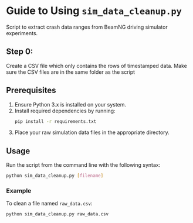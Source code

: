 # Guide to Using `sim_data_cleanup.py`

Script to extract crash data ranges from BeamNG driving simulator experiments.

## Step 0:
Create a CSV file which only contains the rows of timestamped data. Make sure the CSV files are in the same folder as the script

## Prerequisites
1. Ensure Python 3.x is installed on your system.
2. Install required dependencies by running:
    ```bash
    pip install -r requirements.txt
    ```
3. Place your raw simulation data files in the appropriate directory.

## Usage
Run the script from the command line with the following syntax:
```bash
python sim_data_cleanup.py [filename]
```

### Example
To clean a file named `raw_data.csv`:
```bash
python sim_data_cleanup.py raw_data.csv
```
